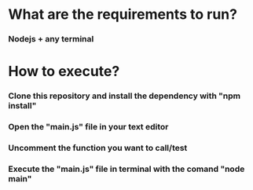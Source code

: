 # What are the requirements to run?

### Nodejs + any terminal

# How to execute?

### Clone this repository and install the dependency with "npm install"

### Open the "main.js" file in your text editor

### Uncomment the function you want to call/test

### Execute the "main.js" file in terminal with the comand "node main"



